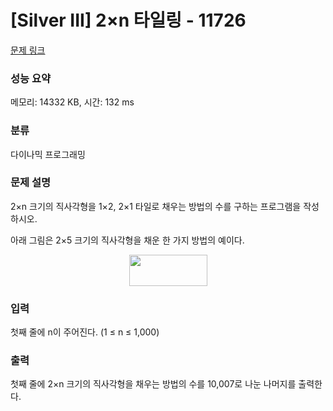 # [Silver III] 2×n 타일링 - 11726 

[문제 링크](https://www.acmicpc.net/problem/11726) 

### 성능 요약

메모리: 14332 KB, 시간: 132 ms

### 분류

다이나믹 프로그래밍

### 문제 설명

<p style="user-select: auto;">2×n 크기의 직사각형을 1×2, 2×1 타일로 채우는 방법의 수를 구하는 프로그램을 작성하시오.</p>

<p style="user-select: auto;">아래 그림은 2×5 크기의 직사각형을 채운 한 가지 방법의 예이다.</p>

<p style="text-align: center; user-select: auto;"><img alt="" src="https://onlinejudgeimages.s3-ap-northeast-1.amazonaws.com/problem/11726/1.png" style="height: 50px; width: 125px; user-select: auto;"></p>

### 입력 

 <p style="user-select: auto;">첫째 줄에 n이 주어진다. (1 ≤ n ≤ 1,000)</p>

### 출력 

 <p style="user-select: auto;">첫째 줄에 2×n 크기의 직사각형을 채우는 방법의 수를 10,007로 나눈 나머지를 출력한다.</p>

